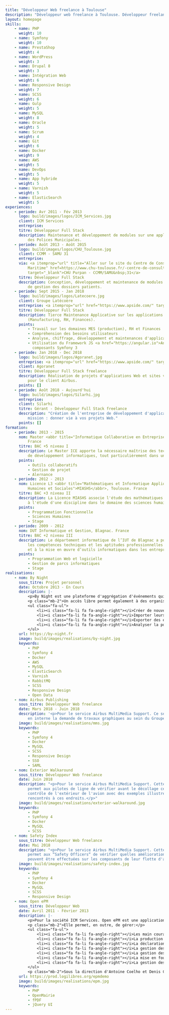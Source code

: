 ```yaml
---
title: "Développeur Web freelance à Toulouse"
description: "Développeur web freelance à Toulouse. Développeur freelance PHP. Contactez rapidement un développeur web à Toulouse pour réaliser votre projet Web."
layout: homepage
skills:
    - name: PHP
      weight: 10
    - name: Symfony
      weight: 10
    - name: PrestaShop
      weight: 4
    - name: WordPress
      weight: 3
    - name: Drupal 8
      weight: 3
    - name: Intégration Web
      weight: 6
    - name: Responsive Design
      weight: 7
    - name: SCSS
      weight: 6
    - name: Gulp
      weight: 5
    - name: MySQL
      weight: 8
    - name: Oracle
      weight: 5
    - name: Scrum
      weight: 4
    - name: Git
      weight: 6
    - name: Docker
      weight: 9
    - name: AWS
      weight: 5
    - name: DevOps
      weight: 5
    - name: App hybride
      weight: 5
    - name: Varnish
      weight: 5
    - name: ElasticSearch
      weight: 5
experiences:
    - periode: Avr 2011 - Fév 2013
      logo: build/images/logos/ICM_Services.jpg
      client: ICM Services
      entreprise:
      titre: Développeur Full Stack
      description: Maintenance et développement de modules sur une application à destination
          des Polices Municipales.
    - periode: Août 2013 - Août 2015
      logo: build/images/logos/CHU_Toulouse.jpg
      client: CCMM - SAMU 31
      entreprise:
      via: <a itemprop="url" title="Aller sur le site du Centre de Consultation Médicale
          Maritime" href=https://www.chu-toulouse.fr/-centre-de-consultation-medicale-maritime-ccmm-"
          target="_blank">CHU Purpan - CCMM/SAMU&nbsp;31</a>
      titre: Développeur Full Stack
      description: Conception, développement et maintenance de modules d’une application
          de gestion des dossiers patients.
    - periode: Sept 2015 - Jan 2018
      logo: build/images/logos/Latecoere.jpg
      client: Groupe Latécoère
      entreprise: <a itemprop="url" href="https://www.apside.com/" target="_blank">Apside</a>
      titre: Développeur Full Stack
      description: Tierce Maintenance Applicative sur les applications métiers de l'entreprise
          (Manufacturing, RH, Finances).
      points:
          - Travail sur les domaines MES (production), RH et Finances
          - Compréhension des besoins utilisateurs
          - Analyse, chiffrage, développement et maintenances d'applications Intranet (60+)
          - Utilisation du Framework JS <a href="https://angular.io">AngularJS</a> et des
            composants Symfony 3
    - periode: Jan 2018 - Dec 2018
      logo: build/images/logos/Agoranet.jpg
      entreprise: <a itemprop="url" href="https://www.apside.com/" target="_blank">Apside</a>
      client: Agoranet
      titre: Développeur Full Stack freelance
      description: Réalisation de projets d'applications Web et sites vitrines, principalement
          pour le client Airbus.
      points: []
    - periode: Août 2018 - Aujourd'hui
      logo: build/images/logos/Silarhi.jpg
      entreprise:
      client: Silarhi
      titre: Gérant - Développeur Full Stack freelance
      description: "Création de l'entreprise de développement d'applications Web. Ma
          mission : donner vie à vos projets Web."
      points: []
formation:
    - periode: 2013 - 2015
      nom: Master <abbr title="Informatique Collaborative en Entreprise">ICE</abbr>, Toulouse.
          France
      titre: BAC +5 niveau I
      description: Le Master ICE apporte la nécessaire maîtrise des techniques et outils
          de développement informatiques, tout particulièrement dans un contexte collaboratif.
      points:
          - Outils collaboratifs
          - Gestion de projet
          - Alernance
    - periode: 2012 - 2013
      nom: Licence L3 <abbr title="Mathématiques et Informatique Appliqués aux Sciences
          Humaines et Sociales">MIASHS</abbr>, Toulouse. France
      titre: BAC +3 niveau II
      description: La Licence MIASHS associe l'étude des mathématiques et de l'informatique
          à l'étude d'une discipline dans le domaine des sciences humaines et sociales.
      points:
          - Programmation Fonctionnelle
          - Sciences Humaines
          - Stage
    - periode: 2009 - 2012
      nom: DUT Informatique et Gestion, Blagnac. France
      titre: BAC +2 niveau III
      description: Le département informatique de l’IUT de Blagnac a pour vocation d’apporter
          les compétences techniques et les aptitudes professionnelles nécessaires au développement
          et à la mise en œuvre d’outils informatiques dans les entreprises.
      points:
          - Programmation Web et logicielle
          - Gestion de parcs informatiques
          - Stage
realisations:
    - nom: By Night
      sous_titre: Projet personnel
      date: Octobre 2013 - En Cours
      description: |-
          <p>By Night est une plateforme d'aggrégation d'événements qui a pour vocation de simplifier la recherche des événements culturels dans les plus grandes villes de France telles que Paris, Toulouse, Lyon, Bordeaux ou Montpellier.</p>
          <p class="mb-2">Un accès libre permet également à des organisateurs d'événements de :</p>
          <ul class="fa-ul">
              <li><i class="fa-li fa fa-angle-right"></i>Créer de nouveaux événements</li>
              <li><i class="fa-li fa fa-angle-right"></i>Importer leurs événements depuis Facebook vers l'application</li>
              <li><i class="fa-li fa fa-angle-right"></i>Exporter des événements de la plateforme vers les autres réseaux sociaux</li>
              <li><i class="fa-li fa fa-angle-right"></i>Analyser la portée de leurs événements</li>
          </ul>
      url: https://by-night.fr
      image: build/images/realisations/by-night.jpg
      keywords:
          - PHP
          - Symfony 4
          - Docker
          - AWS
          - MySQL
          - ElasticSearch
          - Varnish
          - RabbitMQ
          - SCSS
          - Responsive Design
          - Open Data
    - nom: Airbus Publishing
      sous_titre: Développeur Web freelance
      date: Mars 2018 - Juin 2018
      description: '<p>Pour le service Airbus MultiMedia Support. Ce service Web permet
          en interne la demande de travaux graphiques au sein du Groupe Airbus.</p>'
      image: build/images/realisations/mms.jpg
      keywords:
          - PHP
          - Symfony 4
          - Docker
          - MySQL
          - SCSS
          - Responsive Design
          - SSO
          - SAML
    - nom: Exterior Walkaround
      sous_titre: Développeur Web freelance
      date: Juin 2018
      description: "<p>Pour le service Airbus MultiMedia Support. Cette application mobile
          permet aux pilotes de ligne de vérifier avant le décollage certains points de
          contrôle de l'extérieur de l'avion avec des exemples illustrés de problèmes déjà
          rencontrés à ces endroits.</p>"
      image: build/images/realisations/exterior-walkaround.jpg
      keywords:
          - PHP
          - Symfony 4
          - Docker
          - MySQL
          - SCSS
    - nom: Safety Index
      sous_titre: Développeur Web freelance
      date: Mai 2018
      description: "<p>Pour le service Airbus MultiMedia Support. Cette application mobile
          permet aux “Safety Officers“ de vérifier quelles améliorations physiques ou logicielles
          peuvent être effectuées sur les composants de leur flotte d'avion.</p>"
      image: build/images/realisations/safety-index.jpg
      keywords:
          - PHP
          - Symfony 4
          - Docker
          - MySQL
          - SCSS
          - Responsive Design
    - nom: Open ePM
      sous_titre: Développeur Web
      date: Avril 2011 - Février 2013
      description: |-
          <p>Pour la société ICM Services. Open ePM est une application Web Open Source à destination des Polices Municipales.</p>
          <p class="mb-2">Elle permet, en outre, de gérer:</p>
          <ul class="fa-ul">
              <li><i class="fa fa-li fa-angle-right"></i>Les main courantes et les affaires</li>
              <li><i class="fa fa-li fa-angle-right"></i>La production des rapports PV</li>
              <li><i class="fa fa-li fa-angle-right"></i>La déclaration et suivi des animaux dangereux</li>
              <li><i class="fa fa-li fa-angle-right"></i>La gestion des objets perdus et trouvés</li>
              <li><i class="fa fa-li fa-angle-right"></i>La gestion des OTV, OTS, surveillances Magasins..</li>
              <li><i class="fa fa-li fa-angle-right"></i>La mise en fourrière des véhicules</li>
              <li><i class="fa fa-li fa-angle-right"></i>La gestion des vacations funéraires</li>
          </ul>
          <p class="mb-2">Sous la direction d'Antoine Coelho et Denis Coujou</p>
      url: https://prod.logilibres.org/epmdemo
      image: build/images/realisations/epm.jpg
      keywords:
          - PHP
          - OpenMairie
          - fPDF
          - jQuery UI
---
```

